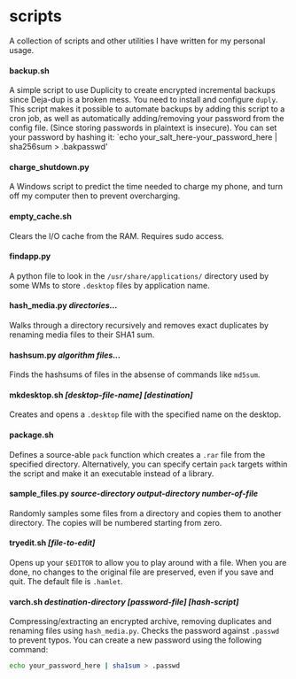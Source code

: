 # scripts
A collection of scripts and other utilities I have written for my personal usage.

#### backup.sh
A simple script to use Duplicity to create encrypted incremental backups since Deja-dup is a broken mess. You need to install and configure `duply`. This script makes it possible to automate backups by adding this script to a cron job, as well as automatically adding/removing your password from the config file. (Since storing passwords in plaintext is insecure). You can set your password by hashing it: `echo your_salt_here-your_password_here | sha256sum > .bakpasswd'

#### charge_shutdown.py
A Windows script to predict the time needed to charge my phone, and turn off my computer then to prevent overcharging.

#### empty_cache.sh
Clears the I/O cache from the RAM. Requires sudo access.

#### findapp.py
A python file to look in the `/usr/share/applications/` directory used by some WMs to store `.desktop` files by application name.

#### hash_media.py <i>directories...</i>
Walks through a directory recursively and removes exact duplicates by renaming media files to their SHA1 sum.

#### hashsum.py <i>algorithm</i> <i>files...</i>
Finds the hashsums of files in the absense of commands like `md5sum`.

#### mkdesktop.sh <i>[desktop-file-name]</i> <i>[destination]</i>
Creates and opens a `.desktop` file with the specified name on the desktop.

#### package.sh
Defines a source-able `pack` function which creates a `.rar` file from the specified directory. Alternatively, you can specify certain `pack` targets within the script and make it an executable instead of a library.

#### sample_files.py <i>source-directory</i> <i>output-directory</i> <i>number-of-file</i>
Randomly samples some files from a directory and copies them to another directory. The copies will be numbered starting from zero.

#### tryedit.sh <i>[file-to-edit]</i>
Opens up your `$EDITOR` to allow you to play around with a file. When you are done, no changes to the original file are preserved, even if you save and quit. The default file is `.hamlet`.

#### varch.sh <i>destination-directory</i> <i>[password-file]</i> <i>[hash-script]</i>
Compressing/extracting an encrypted archive, removing duplicates and renaming files using `hash_media.py`. Checks the password against `.passwd` to prevent typos. You can create a new password using the following command:
```bash
echo your_password_here | sha1sum > .passwd
```
